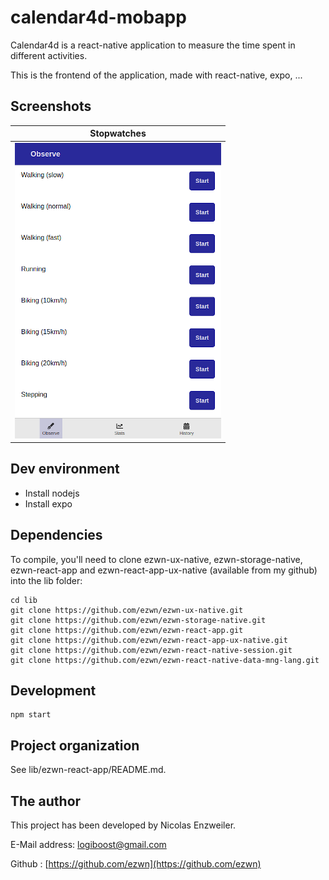 # calendar4d-mobapp

Calendar4d is a react-native application to measure the time spent in different activities.

This is the frontend of the application, made with react-native, expo, ...

## Screenshots

| Stopwatches        |
|:-------------:|
| ![Stopwatches](./docs/screenshots/calendar4d-stopwatches.png) |


## Dev environment

- Install nodejs
- Install expo

## Dependencies

To compile, you'll need to clone ezwn-ux-native, ezwn-storage-native, ezwn-react-app and ezwn-react-app-ux-native (available from my github) into the lib folder:

```
cd lib
git clone https://github.com/ezwn/ezwn-ux-native.git
git clone https://github.com/ezwn/ezwn-storage-native.git
git clone https://github.com/ezwn/ezwn-react-app.git
git clone https://github.com/ezwn/ezwn-react-app-ux-native.git
git clone https://github.com/ezwn/ezwn-react-native-session.git
git clone https://github.com/ezwn/ezwn-react-native-data-mng-lang.git
```

## Development

```
npm start
```

## Project organization

See lib/ezwn-react-app/README.md.

## The author

This project has been developed by Nicolas Enzweiler.

E-Mail address: [logiboost@gmail.com](mailto:logiboost@gmail.com)

Github : [https://github.com/ezwn](https://github.com/ezwn)
